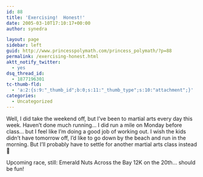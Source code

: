 ```yaml
---
id: 88
title: 'Exercising!  Honest!'
date: 2005-03-10T17:10:17+00:00
author: synedra

layout: page
sidebar: left
guid: http://www.princesspolymath.com/princess_polymath/?p=88
permalink: /exercising-honest.html
aktt_notify_twitter:
  - yes
dsq_thread_id:
  - 1877196301
tc-thumb-fld:
  - 'a:2:{s:9:"_thumb_id";b:0;s:11:"_thumb_type";s:10:"attachment";}'
categories:
  - Uncategorized
---
```

Well, I did take the weekend off, but I&#8217;ve been to martial arts every day this week. Haven&#8217;t done much running&#8230; I did run a mile on Monday before class&#8230; but I feel like I&#8217;m doing a good job of working out. I wish the kids didn&#8217;t have tomorrow off, I&#8217;d like to go down by the beach and run in the morning. But I&#8217;ll probably have to settle for another martial arts class instead 🙂
  
Upcoming race, still: Emerald Nuts Across the Bay 12K on the 20th&#8230; should be fun!